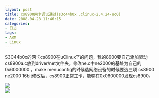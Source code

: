 ```yaml
---
layout: post
title: cs8900网卡调试通过(s3c44b0x uclinux-2.4.24-uc0)
date: 2008-04-28 11:46:15
categories:
- 日志
tags:
- ARM
- Linux
---
```

S3C44b0x的网卡cs8900在uClinux下的问题，我的8900要自己添加驱动cs8900a.c放到driver/net文件夹，修改ne.c中ne2000的基址为自己的0x6000000 。make menuconfig的时候选网络设备的时候要选三项 
cs8900 ne2000 16bit修改后，cs8900正常工作，能够在0x0600000发现cs8900。

![](https://github.com/bh3nvn/bh3nvn.github.io/raw/master/image/b42014/2008-04-28-8900-01.jpg)    
![](https://github.com/bh3nvn/bh3nvn.github.io/raw/master/image/b42014/2008-04-28-8900-02.jpg)    
